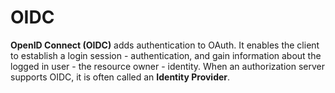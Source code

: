 # OIDC

**OpenID Connect (OIDC)** adds authentication to OAuth. It enables the client to establish a login session - authentication, and gain information about the logged in user - the resource owner - identity. When an authorization server supports OIDC, it is often called an **Identity Provider**.